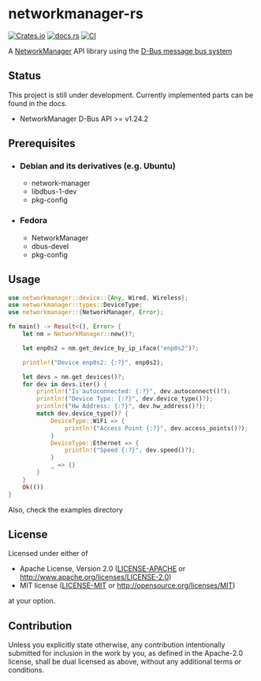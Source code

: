 # networkmanager-rs
[![Crates.io](https://img.shields.io/crates/v/networkmanager.svg)](https://crates.io/crates/networkmanager)
[![docs.rs](https://docs.rs/networkmanager/badge.svg)](https://docs.rs/networkmanager)
[![CI](https://github.com/he4d/networkmanager-rs/workflows/Continuous%20Integration/badge.svg)](https://github.com/he4d/networkmanager-rs/actions)

A [NetworkManager](https://wiki.gnome.org/Projects/NetworkManager) API library using the [D-Bus message bus system](https://www.freedesktop.org/wiki/Software/dbus/)

## Status

This project is still under development. Currently implemented parts can be found in the docs.

- NetworkManager D-Bus API >= v1.24.2

## Prerequisites

* ### Debian and its derivatives (e.g. Ubuntu)
  * network-manager
  * libdbus-1-dev
  * pkg-config
* ### Fedora
  * NetworkManager
  * dbus-devel
  * pkg-config

## Usage

```rust
use networkmanager::device::{Any, Wired, Wireless};
use networkmanager::types::DeviceType;
use networkmanager::{NetworkManager, Error};

fn main() -> Result<(), Error> {
    let nm = NetworkManager::new()?;

    let enp0s2 = nm.get_device_by_ip_iface("enp0s2")?;

    println!("Device enp0s2: {:?}", enp0s2);

    let devs = nm.get_devices()?;
    for dev in devs.iter() {
        println!("Is autoconnected: {:?}", dev.autoconnect()?);
        println!("Device Type: {:?}", dev.device_type()?);
        println!("Hw Address: {:?}", dev.hw_address()?);
        match dev.device_type()? {
            DeviceType::WiFi => {
                println!("Access Point {:?}", dev.access_points()?);
            }
            DeviceType::Ethernet => {
                println!("Speed {:?}", dev.speed()?);
            }
            _ => {}
        }
    }
    Ok(())
}
```

Also, check the examples directory

## License

Licensed under either of

 * Apache License, Version 2.0
   ([LICENSE-APACHE](LICENSE-APACHE) or http://www.apache.org/licenses/LICENSE-2.0)
 * MIT license
   ([LICENSE-MIT](LICENSE-MIT) or http://opensource.org/licenses/MIT)

at your option.

## Contribution

Unless you explicitly state otherwise, any contribution intentionally submitted
for inclusion in the work by you, as defined in the Apache-2.0 license, shall be
dual licensed as above, without any additional terms or conditions. 
